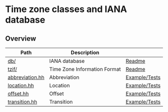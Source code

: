 # Time zone classes and IANA database

## Overview

| Path                               | Description                  |                                       |
| ---------------------------------- | ---------------------------- | ------------------------------------- |
| [db/](db)                          | IANA database                | [Readme](db/README.md)                |
| [tzif/](tzif)                      | Time Zone Information Format | [Readme](tzif/README.md)              |
| [abbreviation.hh](abbreviation.hh) | Abbreviation                 | [Example/Tests](abbreviation.test.cc) |
| [location.hh](location.hh)         | Location                     | [Example/Tests](location.test.cc)     |
| [offset.hh](offset.hh)             | Offset                       | [Example/Tests](offset.test.cc)       |
| [transition.hh](transition.hh)     | Transition                   | [Example/Tests](transition.test.cc)   |
